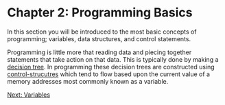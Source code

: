 # Chapter 2: Programming Basics

In this section you will be introduced to the most basic concepts of programming; variables, data structures, and control statements.

Programming is little more that reading data and piecing together statements that take action on that data. This is typically done by making a [decision tree](https://en.wikipedia.org/wiki/Decision_tree). In programming these decision trees are constructed using [control-strucutres](https://en.wikiversity.org/wiki/Control_structures) which tend to flow based upon the current value of a memory addresses most commonly known as a variable.  

[Next: Variables](01-Variables.md)
